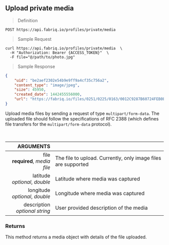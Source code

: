 ## Upload private media

> Definition

```text
POST https://api.fabriq.io/profiles/private/media
```

> Sample Request

```shell
curl https://api.fabriq.io/profiles/private/media  \
  -H "Authorization: Bearer {ACCESS_TOKEN}"  \
  -F file="@/path/to/photo.jpg"

```

> Sample Response

```json
{
    "uid": "be2aef2302e54b9e9ff9a4cf35c756a2",
    "content_type": "image/jpeg",
    "size": 45950,
    "created_date": 1442455556000,
    "url": "https://fabriq.io/files/0251/0225/0163/0012C9287B60724FEB0E7669AC49F092F313"
}
```

Upload media files by sending a request of type `multipart/form-data`. The uploaded file should follow
the specifications of RFC 2388 (which defines file transfers for the `multipart/form-data` protocol).

<br>

ARGUMENTS ||
---------:        | -----------
file <br>**required**, *media file*  | The file to upload.  Currently, only image files are supported
latitude <br>*optional*, *double*  | Latitude where media was captured
longitude <br>*optional*, *double*  | Longitude where media was captured
description <br>*optional* *string*  | User provided description of the media


### Returns
This method returns a media object with details of the file uploaded.
